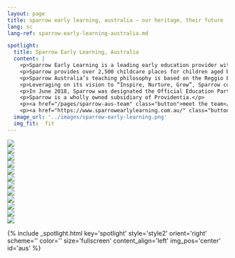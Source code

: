 ```yaml
---
layout: page
title: sparrow early learning, australia — our heritage, their future | providentia education | hong kong
lang: sc
lang-ref: sparrow-early-learning-australia.md

spotlight:
  title: Sparrow Early Learning, Australia
  content: |
    <p>Sparrow Early Learning is a leading early education provider with 31 early childcare centers located in Victoria and Queensland, Australia. </p>
    <p>Sparrow provides over 2,500 childcare places for children aged between 6 months to 6 years old during weekdays from 6:30am to 6:30pm. </p>
    <p>Sparrow Australia’s teaching philosophy is based on the Reggio Emilia approach where a natural environment provides children with a healthy surrounding and development.</p>
    <p>Leveraging on its vision to “Inspire, Nurture, Grow”, Sparrow continues to widen its early education offering to include health living activities such as soccer classes delivered by Inter Milan’s academy coaches. </p>
    <p>In June 2018, Sparrow was designated the Official Education Partner of Inter Milan Italian Football Clubs and has begun by launching Inter Academy Australia in Queensland. Inter Milan FC Academy Australia provides weekly soccer classes held at Sparrow centers and soccer camps during holiday periods in Queensland.</p>
    <p>Sparrow is a wholly owned subsidiary of Providentia.</p>
    <p><a href="/pages/sparrow-aus-team" class="button">meet the team</a></p>
    <p><a href="https://www.sparrowearlylearning.com.au/" class="button">visit the schools</a></p>
  image_url: '../images/sparrow-early-learning.png'
  img_fit:  fit
---
```

<section class="spotlight mostscreen style6 invert orient-center content-align-center onscroll-image-fade-in">
  <!-- slider -->
  <div class="swiper-container">
    <!-- Additional required wrapper -->
    <div class="swiper-wrapper">
        <!-- Slides -->
      <div class="swiper-slide"><img src = '../images/gallery/au/Sparrow Web Res-44.jpg'></div>
      <div class="swiper-slide"><img src = '../images/gallery/au/Sparrow Web Res-46.jpg'></div>
      <div class="swiper-slide"><img src = '../images/gallery/au/Sparrow Web Res-58.jpg'></div>
      <div class="swiper-slide"><img src = '../images/gallery/au/Sparrow Web Res-67.jpg'></div>
      <div class="swiper-slide"><img src = '../images/gallery/au/Sparrow Web Res-73.jpg'></div>
      <div class="swiper-slide"><img src = '../images/gallery/au/Sparrow Web Res-107.jpg'></div>
      <div class="swiper-slide"><img src = '../images/gallery/au/Sparrow Web Res-135.jpg'></div>
      <div class="swiper-slide"><img src = '../images/gallery/au/Sparrow Web Res-170.jpg'></div>
      <div class="swiper-slide"><img src = '../images/gallery/au/Sparrow Web Res-180.jpg'></div>
      <div class="swiper-slide"><img src = '../images/gallery/au/Sparrow Web Res-235.jpg'></div>
      <div class="swiper-slide"><img src = '../images/gallery/au/Sparrow Web Res-260.jpg'></div>
      <div class="swiper-slide"><img src = '../images/gallery/au/Sparrow Web Res-261.jpg'></div>
    </div>
    <!-- Add Pagination -->
    <div class="swiper-pagination"></div>
    <!-- Add Arrows -->
    <div class="swiper-button-next"></div>
    <div class="swiper-button-prev"></div>
  </div>
</section>

{% include _spotlight.html key='spotlight' style='style2' orient='right' scheme='' color='' size='fullscreen' content_align='left' img_pos='center' id='aus' %}